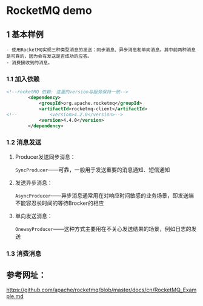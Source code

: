 # RocketMQ demo
## 1 基本样例
```
- 使用RocketMQ实现三种类型消息的发送：同步消息、异步消息和单向消息。其中前两种消息是可靠的，因为会有发送是否成功的应答。
- 消费接收到的消息。
```
### 1.1 加入依赖
```xml
<!--rocketMQ 依赖: 这里的version与服务保持一致-->
        <dependency>
            <groupId>org.apache.rocketmq</groupId>
            <artifactId>rocketmq-client</artifactId>
<!--            <version>4.2.0</version>-->
            <version>4.4.0</version>
        </dependency>
```

### 1.2 消息发送
1. Producer发送同步消息：

    `SyncProducer`——可靠，一般用于发送重要的消息通知、短信通知
2. 发送异步消息：

    `AsyncProducer`——异步消息通常用在对响应时间敏感的业务场景，即发送端不能容忍长时间的等待Brocker的相应
    
3. 单向发送消息：

    `OnewayProducer`——这种方式主要用在不关心发送结果的场景，例如日志的发送

### 1.3 消费消息


## 参考网址：
https://github.com/apache/rocketmq/blob/master/docs/cn/RocketMQ_Example.md